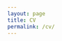 ```yaml
---
layout: page
title: CV
permalink: /cv/
---
```


<object data="../images/2022_sept_Moore_CV.pdf" width="1000" height="1000" type='application/pdf'></object>